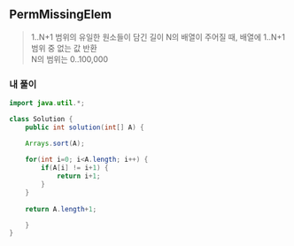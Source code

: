 ## PermMissingElem
>1..N+1 범위의 유일한 원소들이 담긴 길이 N의 배열이 주어질 때, 배열에 1..N+1 범위 중 없는 값 반환  
>N의 범위는 0..100,000

### 내 풀이
~~~java
import java.util.*;

class Solution {
    public int solution(int[] A) {

    Arrays.sort(A);
    
    for(int i=0; i<A.length; i++) {
        if(A[i] != i+1) {
            return i+1;
        }
    }
    
    return A.length+1;

    }
}
~~~
